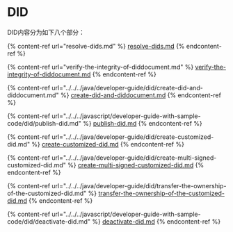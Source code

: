 # DID

DID内容分为如下八个部分：

{% content-ref url="resolve-dids.md" %}
[resolve-dids.md](resolve-dids.md)
{% endcontent-ref %}

{% content-ref url="verify-the-integrity-of-diddocument.md" %}
[verify-the-integrity-of-diddocument.md](verify-the-integrity-of-diddocument.md)
{% endcontent-ref %}

{% content-ref url="../../../java/developer-guide/did/create-did-and-diddocument.md" %}
[create-did-and-diddocument.md](../../../java/developer-guide/did/create-did-and-diddocument.md)
{% endcontent-ref %}

{% content-ref url="../../../javascript/developer-guide-with-sample-code/did/publish-did.md" %}
[publish-did.md](../../../javascript/developer-guide-with-sample-code/did/publish-did.md)
{% endcontent-ref %}

{% content-ref url="../../../java/developer-guide/did/create-customized-did.md" %}
[create-customized-did.md](../../../java/developer-guide/did/create-customized-did.md)
{% endcontent-ref %}

{% content-ref url="../../../java/developer-guide/did/create-multi-signed-customized-did.md" %}
[create-multi-signed-customized-did.md](../../../java/developer-guide/did/create-multi-signed-customized-did.md)
{% endcontent-ref %}

{% content-ref url="../../../java/developer-guide/did/transfer-the-ownership-of-the-customized-did.md" %}
[transfer-the-ownership-of-the-customized-did.md](../../../java/developer-guide/did/transfer-the-ownership-of-the-customized-did.md)
{% endcontent-ref %}

{% content-ref url="../../../javascript/developer-guide-with-sample-code/did/deactivate-did.md" %}
[deactivate-did.md](../../../javascript/developer-guide-with-sample-code/did/deactivate-did.md)
{% endcontent-ref %}
